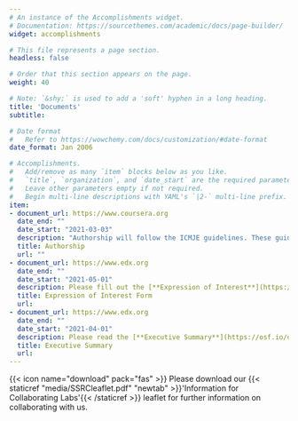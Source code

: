 ```yaml
---
# An instance of the Accomplishments widget.
# Documentation: https://sourcethemes.com/academic/docs/page-builder/
widget: accomplishments

# This file represents a page section.
headless: false

# Order that this section appears on the page.
weight: 40

# Note: `&shy;` is used to add a 'soft' hyphen in a long heading.
title: 'Documents'
subtitle:

# Date format
#   Refer to https://wowchemy.com/docs/customization/#date-format
date_format: Jan 2006

# Accomplishments.
#   Add/remove as many `item` blocks below as you like.
#   `title`, `organization`, and `date_start` are the required parameters.
#   Leave other parameters empty if not required.
#   Begin multi-line descriptions with YAML's `|2-` multi-line prefix.
item:
- document_url: https://www.coursera.org
  date_end: ""
  date_start: "2021-03-03"
  description: "Authorship will follow the ICMJE guidelines. These guidelines can be viewed on their [**website**](http://www.icmje.org/recommendations/browse/roles-and-responsibilities/defining-the-role-of-authors-and-contributors.html)."
  title: Authorship
  url: ""
- document_url: https://www.edx.org
  date_end: ""
  date_start: "2021-05-01"
  description: Please fill out the [**Expression of Interest**](https://forms.office.com/r/iL0z0AFhVC) form if you are interested in collaborating with us and we will contact you shortly
  title: Expression of Interest Form
  url:  
- document_url: https://www.edx.org
  date_end: ""
  date_start: "2021-04-01"
  description: Please read the [**Executive Summary**](https://osf.io/d38mq/) of the project for an overview of the project goals and stages.
  title: Executive Summary
  url: 
---
```


{{< icon name="download" pack="fas" >}} Please download our {{< staticref "media/SSRCleaflet.pdf" "newtab" >}}'Information for Collaborating Labs'{{< /staticref >}} leaflet for further information on collaborating with us. 